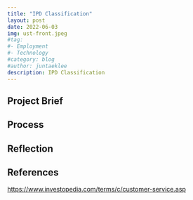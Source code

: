 ```yaml
---
title: "IPD Classification"
layout: post
date: 2022-06-03
img: ust-front.jpeg
#tag:
#- Employment
#- Technology
#category: blog
#author: juntaeklee
description: IPD Classification 
---
```


## Project Brief

## Process

## Reflection

## References

https://www.investopedia.com/terms/c/customer-service.asp